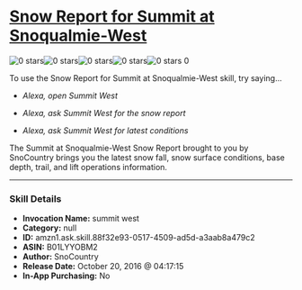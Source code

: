 # [Snow Report for Summit at Snoqualmie-West](http://alexa.amazon.com/#skills/amzn1.ask.skill.88f32e93-0517-4509-ad5d-a3aab8a479c2)
![0 stars](../../images/ic_star_border_black_18dp_1x.png)![0 stars](../../images/ic_star_border_black_18dp_1x.png)![0 stars](../../images/ic_star_border_black_18dp_1x.png)![0 stars](../../images/ic_star_border_black_18dp_1x.png)![0 stars](../../images/ic_star_border_black_18dp_1x.png) 0

To use the Snow Report for Summit at Snoqualmie-West skill, try saying...

* *Alexa, open Summit West*

* *Alexa, ask Summit West for the snow report*

* *Alexa, ask Summit West for latest conditions*

The Summit at Snoqualmie-West Snow Report brought to you by SnoCountry brings you the latest snow fall, snow surface conditions,  base depth, trail, and lift operations information.

***

### Skill Details

* **Invocation Name:** summit west
* **Category:** null
* **ID:** amzn1.ask.skill.88f32e93-0517-4509-ad5d-a3aab8a479c2
* **ASIN:** B01LYYOBM2
* **Author:** SnoCountry
* **Release Date:** October 20, 2016 @ 04:17:15
* **In-App Purchasing:** No
